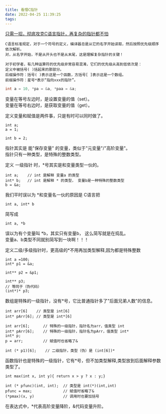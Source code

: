 ```yaml
---
title: 看懵C指针
date: 2022-04-25 11:39:25
tags:
---
```


[只需一招，彻底攻克C语言指针，再复杂的指针都不怕](http://c.biancheng.net/view/vip_2024.html)

```text
C语言标准规定，对于一个符号的定义，编译器总是从它的名字开始读取，然后按照优先级顺序依次解析。
对，从名字开始，不是从开头也不是从末尾，这是理解复杂指针的关键！

对于初学者，有几种运算符的优先级非常容易混淆，它们的优先级从高到低依次是：
定义中被括号( )括起来的那部分。
后缀操作符：括号( )表示这是一个函数，方括号[ ]表示这是一个数组。
前缀操作符：星号*表示“指向xxx的指针”。
```

```C
int a = 10, *pa = &a, *paa = &a;
```

变量在等号左边时，是设置变量的值（set）。   
变量在等号右边时，是获取变量的值（get）。

定义变量和赋值是两件事，只是有时可以同时做了。
```text
int a;
a = 1;

int b = 2;
```

指针其实是 能"保存变量" 的变量，类似于"元变量"/"高阶变量"。  
指针只有一种类型，是特殊的整数类型。  

定义 一级指针 时，*号其实是和变量类型一伙的。
```text
int a;    // int 是解释 变量a 的类型
int* b;   // int 是解释 * 的类型， 变量b是一种特殊的整数类型
b = &a;
```
我们平时误以为 *和变量名一伙的原因是
C语言把 
```text
int a, int* b 
```
简写成
```text
int a, *b
```
误以为有个变量叫 *b，其实只有变量b， 这么简写就是在捣乱。      
变量a、b类型不同就别简写到一块啊！！！

定义二级/多级指针时，更高级的*不用再加类型解释,因为都是特殊整数
```text
int a =100;
int* p1 = &a;

int** p2 = &p1;

int** p3;
// 等同于（伪代码）
(int*)* p3;
```

数组是特殊的一级指针，没有*号，它比普通指针多了"后面兄弟人数"的信息。
```text
int arr[6]    // 类型是 int[6]
int* pArr[6]; // 类型是 int*[6]
```
```text
int arr[6];      // 特殊的一级指针，指针名为arr，值类型 int
int* pArr[6];    // 特殊的一级指针，指针名为pArr，值类型 int*
int* p;     
p = arr;         // 赋值时也省略了&

int (* p1)[6];    // 二级指针，类型（伪）是 (int[6])*
```

函数指针也是特殊的一级指针，它有*号，但不加类型解释,类型放到后面解释参数类型了。
```text
int max(int x, int y){ return x > y ? x : y;}

int (* pfunc)(int, int);  // 类型是 int(*)(int,int)
pfunc = max;              // 赋值时省略了&
(*pmax)(x, y)             // 调用时也要加括号 
```

在表达式中，*代表高阶变量降阶，&代码变量升阶。